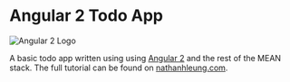 # Angular 2 Todo App

![Angular 2 Logo](https://i.imgur.com/8t4Ck5I.png)

A basic todo app written using using [Angular 2](https://angular.io/) and the rest of the MEAN stack.  The full tutorial can be found on [nathanhleung.com](https://www.nathanhleung.com/article/2015/12/26/getting-started-with-the-mean-stack/).
